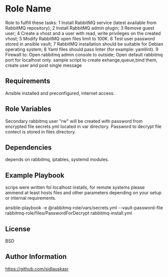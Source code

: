 Role Name
=========

Role to fulfill these tasks:
1 Install RabbitMQ service (latest available from RabbitMQ repository);
2 Install RabbitMQ admin plugin;
3 Remove guest user;
4 Create a vhost and a user with read, write privileges on the created vhost;
5 Modify RabbitMQ open files limit to 100K.
6 Test user password stored in ansible vault;
7 RabbitMQ installation should be suitable for Debian operating system;
8 Yaml files should pass linter (for example: yamllint).
9 Firewall to:
   Open rabbitmq admin console to outside;
   Open default rabbitmq port for localhost only.
sample script to create exhange,queue,bind them, create user and post single message

Requirements
------------

Ansible installed and preconfigured, internet access.

Role Variables
--------------

Secondary rabbitmq user "rw" will be created with password from encrypted file secrets.yml located in var directory. Password to decrypt file contect is stored in files directory.

Dependencies
------------

depends on rabbitmq, iptables, systemd modules.

Example Playbook
----------------

scrips were written fol localhost installs, for remote systems please ammend at least hosts files and other parameters depending on your setup or internal requirements.

ansible-playbook -e @rabbitmq-role/vars/secrets.yml --vault-password-file rabbitmq-role/files/PasswordForDecrypt rabbitmq-install.yml

License
-------

BSD

Author Information
------------------

https://github.com/sidlauskasr
